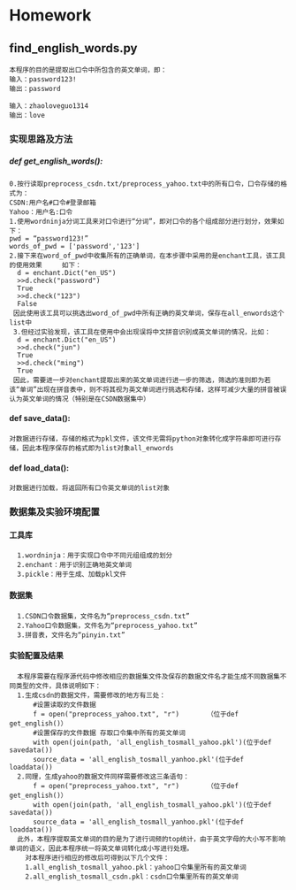 # Homework
## find_english_words.py
    本程序的目的是提取出口令中所包含的英文单词，即：
    输入：password123!
    输出：password
    
    输入：zhaoloveguo1314
    输出：love
### 实现思路及方法
##### def get_english_words():
    0.按行读取preprocess_csdn.txt/preprocess_yahoo.txt中的所有口令，口令存储的格式为：
    CSDN:用户名#口令#登录邮箱
    Yahoo：用户名:口令
    1.使用wordninja分词工具来对口令进行“分词”，即对口令的各个组成部分进行划分，效果如下：
    pwd = “password123!”
    words_of_pwd = ['password','123']
    2.接下来在word_of_pwd中收集所有的正确单词，在本步骤中采用的是enchant工具，该工具的使用效果     如下：
      d = enchant.Dict("en_US")
      >>d.check("password")
      True
      >>d.check("123")
      False
     因此使用该工具可以挑选出word_of_pwd中所有正确的英文单词，保存在all_enwords这个list中
     3.但经过实验发现，该工具在使用中会出现误将中文拼音识别成英文单词的情况，比如：
      d = enchant.Dict("en_US")
      >>d.check("jun")
      True
      >>d.check("ming")
      True
     因此，需要进一步对enchant提取出来的英文单词进行进一步的筛选，筛选的准则即为若该“单词”出现在拼音表中，则不将其视为英文单词进行挑选和存储，这样可减少大量的拼音被误认为英文单词的情况（特别是在CSDN数据集中）
#### def save_data():
    对数据进行存储，存储的格式为pkl文件，该文件无需将python对象转化成字符串即可进行存储，因此本程序保存的格式即为list对象all_enwords
#### def load_data():
    对数据进行加载，将返回所有口令英文单词的list对象
### 数据集及实验环境配置
#### 工具库
      1.wordninja：用于实现口令中不同元组组成的划分
      2.enchant：用于识别正确地英文单词
      3.pickle：用于生成、加载pkl文件
#### 数据集
      1.CSDN口令数据集，文件名为“preprocess_csdn.txt”
      2.Yahoo口令数据集，文件名为“preprocess_yahoo.txt”
      3.拼音表，文件名为“pinyin.txt”
#### 实验配置及结果
      本程序需要在程序源代码中修改相应的数据集文件及保存的数据文件名才能生成不同数据集不同类型的文件，具体说明如下：
      1.生成csdn的数据文件，需要修改的地方有三处：
          #设置读取的文件数据
          f = open("preprocess_yahoo.txt", "r")       （位于def get_english()）
          #设置保存的文件数据 存取口令集中所有的英文单词
          with open(join(path, 'all_english_tosmall_yahoo.pkl')(位于def savedata())
          source_data = 'all_english_tosmall_yanhoo.pkl'(位于def loaddata())
      2.同理，生成yahoo的数据文件同样需要修改这三条语句：
          f = open("preprocess_yahoo.txt", "r")       （位于def get_english()）
          with open(join(path, 'all_english_tosmall_yahoo.pkl')(位于def savedata())
          source_data = 'all_english_tosmall_yanhoo.pkl'(位于def loaddata())
      此外，本程序提取英文单词的目的是为了进行词频的top统计，由于英文字母的大小写不影响单词的语义，因此本程序统一将英文单词转化成小写进行处理。
        对本程序进行相应的修改后可得到以下几个文件：
        1.all_english_tosmall_yahoo.pkl：yahoo口令集里所有的英文单词
        2.all_english_tosmall_csdn.pkl：csdn口令集里所有的英文单词

      

